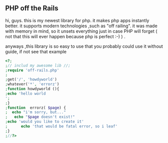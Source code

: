 PHP off the Rails
-----------------

hi, guys. this is my newest library for php. it makes php apps
instantly better. it supports modern technologies ,such as
"off railing". it was made with memory in mind, so it unsets
everything just in  case PHP will forget ( not that this will
ever happen because   php is perfect :-) ) .

anyways ,this library is so easy to use that you probably could
use it without guide, if not see that example

```php
<?;
;// includ my awesome lib //;
;require 'off-rails.php'
;
;get('/', 'howdyworld')
;whatever('*', 'errorz')
;function howdyworld (){
;echo 'hello world
';
;}
;function  errorz( $page) {
;  echo "i'm sorry, but..."
;   echo "$page doesn't exist!"
;echo 'would you like to create it'
;      echo 'that would be fatal error, so i leaf'
;}
;//?>
```
